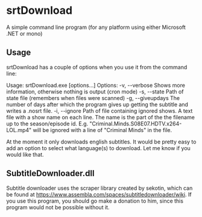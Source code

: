 srtDownload
===========

A simple command line program (for any platform using either Microsoft .NET or mono)

Usage
-----
srtDownload has a couple of options when you use it from the command line:

 Usage: srtDownload.exe [options...] <directory>
	Options:
	  -v, --verbose    Shows more information, otherwise nothing is output (cron
	                   mode)
	  -s, --state      Path of state file (remembers when files were scanned)
	  -g, --giveupdays The number of days after which the program gives up getting
	                   the subtitle and writes a .nosrt file.
	  -i, --ignore     Path of file containing ignored shows.
	                   A text file with a show name on each line. The name is the
	                   part of the the filename up to the season/episode id.
	                   E.g. "Criminal.Minds.S08E07.HDTV.x264-LOL.mp4" will be
	                   ignored with a line of "Criminal Minds" in the file.

At the moment it only downloads english subtitles. It would be pretty easy to add an option to 
select what language(s) to download. Let me know if you would like that.

SubtitleDownloader.dll
----------------------
Subtitle downloader uses the scraper library created by sekotin, which can be found at 
https://www.assembla.com/spaces/subtitledownloader/wiki. If you use this program, you should go
make a donation to him, since this program would not be possible without it.